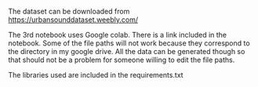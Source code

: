 The dataset can be downloaded from https://urbansounddataset.weebly.com/

The 3rd notebook uses Google colab. There is a link included in the notebook. Some of the file paths will not work because they correspond to the directory in my google drive. All the data can be generated though so that should not be a problem for someone willing to edit the file paths.

The libraries used are included in the requirements.txt
